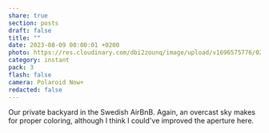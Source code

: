 ```yaml
---
share: true
section: posts
draft: false
title: ""
date: 2023-08-09 00:00:01 +0200
photo: https://res.cloudinary.com/dbi2zounq/image/upload/v1696575776/021_ws3b09.jpg
category: instant
pack: 3
flash: false
camera: Polaroid Now+
redacted: false
---
```


Our private backyard in the Swedish AirBnB. Again, an overcast sky makes for proper coloring, although I think I could've improved the aperture here.